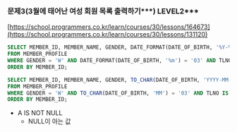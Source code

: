 ### 문제3(3월에 태어난 여성 회원 목록 출력하기***) LEVEL2***

[https://school.programmers.co.kr/learn/courses/30/lessons/164673](https://school.programmers.co.kr/learn/courses/30/lessons/131120)

```sql
SELECT MEMBER_ID, MEMBER_NAME, GENDER, DATE_FORMAT(DATE_OF_BIRTH, '%Y-%m-%d') AS DATE_OF_BIRTH
FROM MEMBER_PROFILE
WHERE GENDER = 'W' AND DATE_FORMAT(DATE_OF_BIRTH, '%m') = '03' AND TLNO IS NOT NULL
ORDER BY MEMBER_ID;
```

```sql
SELECT MEMBER_ID, MEMBER_NAME, GENDER, TO_CHAR(DATE_OF_BIRTH, 'YYYY-MM-DD') AS DATE_OF_BIRTH
FROM MEMBER_PROFILE
WHERE GENDER = 'W' AND TO_CHAR(DATE_OF_BIRTH, 'MM') = '03' AND TLNO IS NOT NULL
ORDER BY MEMBER_ID;
```

- A IS NOT NULL
    - NULL이 아는 값
